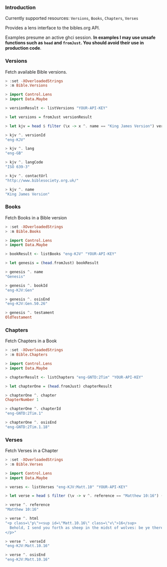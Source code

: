 ### Introduction

Currently supported resources: `Versions`, `Books`, `Chapters`, `Verses`

Provides a lens interface to the bibles.org API.

Examples presume an active ghci session. **In examples I may use unsafe functions such as `head` and `fromJust`. You should avoid their use in production code**.

### Versions

Fetch available Bible versions.

```haskell
> :set -XOverloadedStrings
> :m Bible.Versions

> import Control.Lens
> import Data.Maybe

> versionResult <- listVersions "YOUR-API-KEY"

> let versions = fromJust versionResult

> let kjv = head $ filter (\x -> x ^. name == "King James Version") versions

> kjv ^. versionId
"eng-KJV"

> kjv ^. lang
"eng-GB"

> kjv ^. langCode
"ISO 639-3"

> kjv ^. contactUrl 
"http://www.biblesociety.org.uk/"

> kjv ^. name
"King James Version"
```

### Books

Fetch Books in a Bible version

```haskell
> :set -XOverloadedStrings
> :m Bible.Books

> import Control.Lens
> import Data.Maybe

> bookResult <- listBooks "eng-KJV" "YOUR-API-KEY"

> let genesis = (head.fromJust) bookResult

> genesis ^. name
"Genesis"

> genesis ^. bookId
"eng-KJV:Gen"

> genesis ^. osisEnd
"eng-KJV:Gen.50.26"

> genesis ^. testament
OldTestament
```

### Chapters

Fetch Chapters in a Book

```haskell
> :set -XOverloadedStrings
> :m Bible.Chapters

> import Control.Lens
> import Data.Maybe

> chapterResult <- listChapters "eng-GNTD:2Tim" "YOUR-API-KEY"

> let chapterOne = (head.fromJust) chapterResult

> chapterOne ^. chapter
ChapterNumber 1

> chapterOne ^. chapterId
"eng-GNTD:2Tim.1"

> chapterOne ^. osisEnd
"eng-GNTD:2Tim.1.18"
```

### Verses

Fetch Verses in a Chapter

```haskell
> :set -XOverloadedStrings
> :m Bible.Verses

> import Control.Lens
> import Data.Maybe

> verses <- listVerses "eng-KJV:Matt.10" "YOUR-API-KEY"

> let verse = head $ filter (\v -> v ^. reference == "Matthew 10:16") (fromJust verses)

> verse ^. reference
"Matthew 10:16"

> verse ^. html
"<p class=\"p\"><sup id=\"Matt.10.16\" class=\"v\">16</sup>
  Behold, I send you forth as sheep in the midst of wolves: be ye therefore wise as serpents, and harmless as doves.
</p>"

> verse ^. verseId
"eng-KJV:Matt.10.16"

> verse ^. osisEnd
"eng-KJV:Matt.10.16"
```
